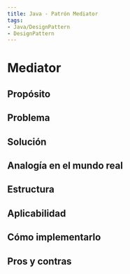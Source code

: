 ```yaml
---
title: Java - Patrón Mediator
tags:  
- Java/DesignPattern
- DesignPattern
---
```


# Mediator

## Propósito



## Problema



## Solución



## Analogía en el mundo real



## Estructura



## Aplicabilidad



## Cómo implementarlo



## Pros y contras



